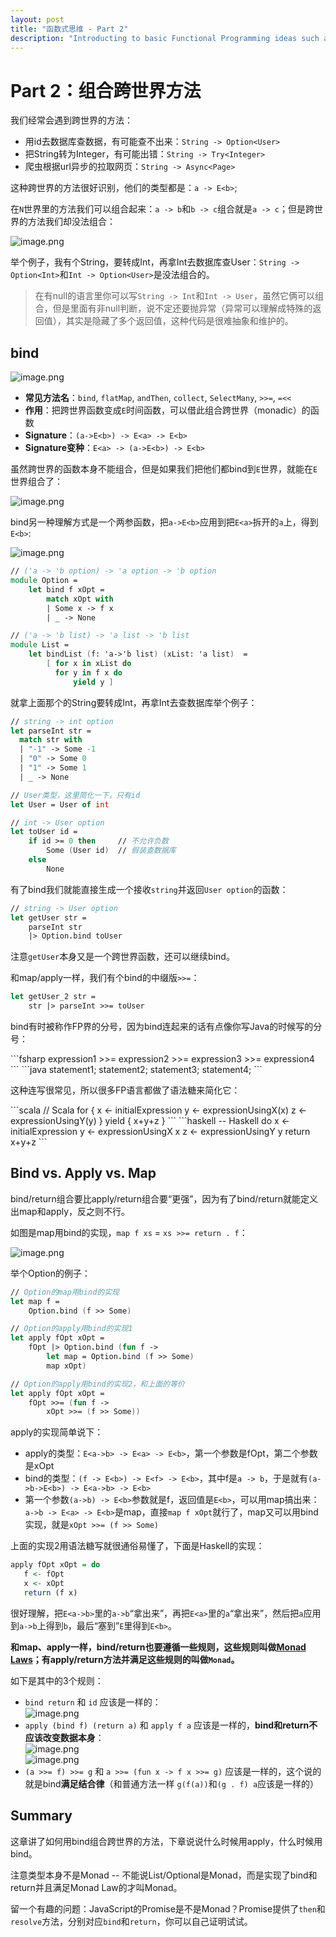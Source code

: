 ```yaml
---
layout: post
title: "函数式思维 - Part 2"
description: "Introducting to basic Functional Programming ideas such as Function, Applicative and Monad"
---
```


# Part 2：组合跨世界方法

我们经常会遇到跨世界的方法：

* 用id去数据库查数据，有可能查不出来：`String -> Option<User>`
* 把String转为Integer，有可能出错：`String -> Try<Integer>`
* 爬虫根据url异步的拉取网页：`String -> Async<Page>`

这种跨世界的方法很好识别，他们的类型都是：`a -> E<b>`;

在`N`世界里的方法我们可以组合起来：`a -> b`和`b -> c`组合就是`a -> c`；但是跨世界的方法我们却没法组合：

![image.png](/assets/images/functional-thinking_compose_alt.png)

举个例子，我有个String，要转成Int，再拿Int去数据库查User：`String -> Option<Int>`和`Int -> Option<User>`是没法组合的。

> 在有null的语言里你可以写`String -> Int`和`Int -> User`，虽然它俩可以组合，但是里面有非null判断，说不定还要抛异常（异常可以理解成特殊的返回值），其实是隐藏了多个返回值，这种代码是很难抽象和维护的。

## bind

![image.png](/assets/images/functional-thinking_bind.png)

* **常见方法名**：`bind`, `flatMap`, `andThen`, `collect`, `SelectMany`, `>>=`, `=<<`
* **作用**：把跨世界函数变成`E`时间函数，可以借此组合跨世界（monadic）的函数
* **Signature**：`(a->E<b>) -> E<a> -> E<b>`
* **Signature变种**：`E<a> -> (a->E<b>) -> E<b>`

虽然跨世界的函数本身不能组合，但是如果我们把他们都bind到`E`世界，就能在`E`世界组合了：

![image.png](/assets/images/functional-thinking_bind_desc.png)

bind另一种理解方式是一个两参函数，把`a->E<b>`应用到把`E<a>`拆开的`a`上，得到`E<b>`:

![image.png](/assets/images/functional-thinking_bind_alt.png)

```fsharp
// ('a -> 'b option) -> 'a option -> 'b option
module Option =
    let bind f xOpt =
        match xOpt with
        | Some x -> f x
        | _ -> None

// ('a -> 'b list) -> 'a list -> 'b list
module List =
    let bindList (f: 'a->'b list) (xList: 'a list)  =
        [ for x in xList do
          for y in f x do
              yield y ]
```

就拿上面那个的String要转成Int，再拿Int去查数据库举个例子： 

```fsharp
// string -> int option
let parseInt str =
  match str with
  | "-1" -> Some -1
  | "0" -> Some 0
  | "1" -> Some 1
  | _ -> None

// User类型，这里简化一下，只有id
let User = User of int

// int -> User option
let toUser id =
    if id >= 0 then     // 不允许负数
        Some (User id)  // 假装查数据库
    else
        None
```

有了bind我们就能直接生成一个接收`string`并返回`User option`的函数：

```fsharp
// string -> User option
let getUser str =
    parseInt str
    |> Option.bind toUser
```

注意`getUser`本身又是一个跨世界函数，还可以继续bind。


和map/apply一样，我们有个bind的中缀版`>>=`：

```fsharp
let getUser_2 str =
    str |> parseInt >>= toUser
```

bind有时被称作FP界的分号，因为bind连起来的话有点像你写Java的时候写的分号：

<div class="sbs-block" markdown="1">
```fsharp
expression1 >>=
expression2 >>=
expression3 >>=
expression4
```
```java
statement1;
statement2;
statement3;
statement4;
```
</div>

这种连写很常见，所以很多FP语言都做了语法糖来简化它：

<div class="sbs-block" markdown="1">
```scala
// Scala
for {
    x <- initialExpression
    y <- expressionUsingX(x)
    z <- expressionUsingY(y)
} yield {
    x+y+z
}
```
```haskell
-- Haskell
do
    x <- initialExpression
    y <- expressionUsingX x
    z <- expressionUsingY y
    return x+y+z
```
</div>

## Bind vs. Apply vs. Map

bind/return组合要比apply/return组合要“更强”，因为有了bind/return就能定义出map和apply，反之则不行。

如图是map用bind的实现，`map f xs` = `xs >>= return . f`：

![image.png](/assets/images/functional-thinking_bind_map.png)

举个Option的例子：
```fsharp
// Option的map用bind的实现
let map f =
    Option.bind (f >> Some)

// Option的apply用bind的实现1
let apply fOpt xOpt =
    fOpt |> Option.bind (fun f ->
        let map = Option.bind (f >> Some)
        map xOpt)

// Option的apply用bind的实现2，和上面的等价
let apply fOpt xOpt =
    fOpt >>= (fun f ->
        xOpt >>= (f >> Some))
```

apply的实现简单说下：

* apply的类型：`E<a->b> -> E<a> -> E<b>`，第一个参数是fOpt，第二个参数是xOpt
* bind的类型：`(f -> E<b>) -> E<f> -> E<b>`，其中f是`a -> b`，于是就有`(a->b->E<b>) -> E<a->b> -> E<b>`
* 第一个参数`(a->b) -> E<b>`参数就是f，返回值是`E<b>`，可以用map搞出来：`a->b -> E<a> -> E<b>`是map，直接`map f xOpt`就行了，map又可以用bind实现，就是`xOpt >>= (f >> Some)`

上面的实现2用语法糖写就很通俗易懂了，下面是Haskell的实现：

```haskell
apply fOpt xOpt = do
   f <- fOpt
   x <- xOpt
   return (f x)
```

很好理解，把`E<a->b>`里的`a->b`“拿出来”，再把`E<a>`里的`a`“拿出来”，然后把`a`应用到`a->b`上得到`b`，最后“塞到”`E`里得到`E<b>`。

**和map、apply一样，bind/return也要遵循一些规则，这些规则叫做[Monad Laws](https://en.wikibooks.org/wiki/Haskell/Understanding_monads#Monad_Laws)；有apply/return方法并满足这些规则的叫做`Monad`。**

如下是其中的3个规则：

* `bind return` 和 `id` 应该是一样的：\
![image.png](/assets/images/functional-thinking_bind_law_id.png)
* `apply (bind f) (return a)` 和 `apply f a` 应该是一样的，**bind和return不应该改变数据本身**：\
![image.png](/assets/images/functional-thinking_bind_law_apply.png)\
![image.png](/assets/images/functional-thinking_bind_law_apply2.png)
* `(a >>= f) >>= g` 和 `a >>= (fun x -> f x >>= g)` 应该是一样的，这个说的就是bind**满足结合律**（和普通方法一样 `g(f(a))`和`(g . f) a`应该是一样的）

## Summary

这章讲了如何用bind组合跨世界的方法，下章说说什么时候用apply，什么时候用bind。

注意类型本身不是Monad -- 不能说List/Optional是Monad，而是实现了bind和return并且满足Monad Law的才叫Monad。

留一个有趣的问题：JavaScript的Promise是不是Monad？Promise提供了`then`和`resolve`方法，分别对应`bind`和`return`，你可以自己证明试试。
